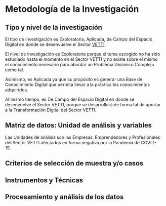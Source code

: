 # Metodología de la Investigación

## Tipo y nivel de la investigación
El tipo de investigación es Exploratoria, Aplicada, de Campo del Espacio Digital en donde se desenvuelve el Sector [VETTI](https://github.com/MaLauraAramburo/Tesina-Anteproyecto/blob/main/Estructura/Anteproyecto-Tesina/6-%20Marcos/Conceptual/VETTI.md).

El nivel de investigación es Exploratoria porque el tema escogido no ha sido estudiado hasta el momento en el Sector VETTI y no existe sobre el mismo el conocimiento necesario para abordar un Problema Dinámico Complejo como tal. 

Asimismo, es Aplicada ya que su propósito es generar una Base de Conocimiento Digital que permita llevar a la práctica los conocimientos adquiridos. 

Al mismo tiempo, es De Campo del Espacio Digital en donde se desenvuelve el Sector VETTI, porque se desarrollará de forma tal de aportar a la Transformación Digital del Sector VETTI.

## Matriz de datos: Unidad de análisis y variables
Las Unidades de análisis son las Empresas, Emprendedores y Profesionales del Sector VETTI afectados en forma negativa por la Pandemia de COVID-19.

## Criterios de selección de muestra y/o casos

## Instrumentos y Técnicas

## Procesamiento y análisis de los datos
